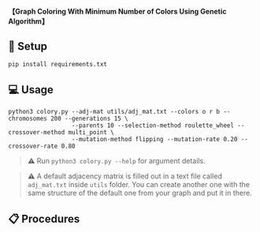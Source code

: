 


#### 【Graph Coloring With Minimum Number of Colors Using Genetic Algorithm】


## 🔧 Setup

```console
pip install requirements.txt
```

## 💻 Usage

```console
python3 colory.py --adj-mat utils/adj_mat.txt --colors o r b --chromosomes 200 --generations 15 \
				  --parents 10 --selection-method roulette_wheel --crossover-method multi_point \ 
				  --mutation-method flipping --mutation-rate 0.20 --crossover-rate 0.80

```

> ⚠️ Run `python3 colory.py --help` for argument details.

> ⚠️ A default adjacency matrix is filled out in a text file called `adj_mat.txt` inside `utils` folder. You can create another one with the same structure of the default one from your graph and put it in there.

## 📋 Procedures
